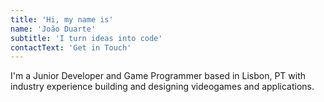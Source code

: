 ```yaml
---
title: 'Hi, my name is'
name: 'João Duarte'
subtitle: 'I turn ideas into code'
contactText: 'Get in Touch'
---
```


I'm a Junior Developer and Game Programmer based in Lisbon, PT with industry experience building and designing videogames and applications.
